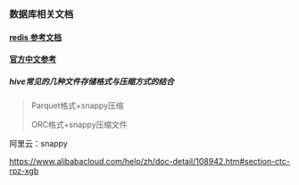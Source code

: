 ### 数据库相关文档


#### [redis 参考文档](http://doc.redisfans.com/)

#### [官方中文参考](http://www.redis.net.cn/order/)







##### hive常见的几种文件存储格式与压缩方式的结合

> Parquet格式+snappy压缩 
>
> ORC格式+snappy压缩文件

阿里云：snappy

https://www.alibabacloud.com/help/zh/doc-detail/108942.htm#section-ctc-rpz-xgb